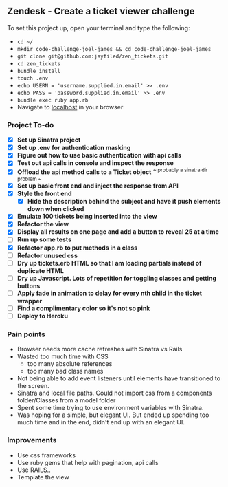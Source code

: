## Zendesk - Create a ticket viewer challenge

To set this project up, open your terminal and type the following:

- `cd ~/`
- `mkdir code-challenge-joel-james && cd code-challenge-joel-james`
- `git clone git@github.com:jayfiled/zen_tickets.git`
- `cd zen_tickets`
- `bundle install`
- `touch .env`
- `echo USERN = 'username.supplied.in.email' >> .env`
- `echo PASS = 'password.supplied.in.email' >> .env`
- `bundle exec ruby app.rb`
- Navigate to [localhost](http://localhost:4567/) in your browser



### Project To-do
- [x] **Set up Sinatra project**
- [x] **Set up .env for authentication masking**
- [x] **Figure out how to use basic authentication with api calls**
- [x] **Test out api calls in console and inspect the response**
- [x] **Offload the api method calls to a Ticket object** <sup>~ probably a sinatra dir problem ~</sup>
- [x] **Set up basic front end and inject the response from API**
- [x] **Style the front end**
  - [x] **Hide the description behind the subject and have it push elements down when clicked**
- [x] **Emulate 100 tickets being inserted into the view**
- [x] **Refactor the view**
- [x] **Display all results on one page and add a button to reveal 25 at a time**
- [ ] **Run up some tests**
- [x] **Refactor app.rb to put methods in a class**
- [ ] **Refactor unused css**
- [ ] **Dry up tickets.erb HTML so that I am loading partials instead of duplicate HTML**
- [ ] **Dry up Javascript.  Lots of repetition for toggling classes and getting buttons**
- [ ] **Apply fade in animation to delay for every nth child in the ticket wrapper**
- [ ] **Find a complimentary color so it's not so pink**
- [ ] **Deploy to Heroku**

### Pain points
- Browser needs more cache refreshes with Sinatra vs Rails
- Wasted too much time with CSS
  - too many absolute references
  - too many bad class names
- Not being able to add event listeners until elements have transitioned to the screen.
- Sinatra and local file paths.  Could not import css from a components folder/Classes from a model folder
- Spent some time trying to use environment variables with Sinatra.
- Was hoping for a simple, but elegant UI.  But ended up spending too much time and in the end, didn't end up with an elegant UI.

### Improvements

  - Use css frameworks
  - Use ruby gems that help with pagination, api calls
  - Use RAILS..
  - Template the view
